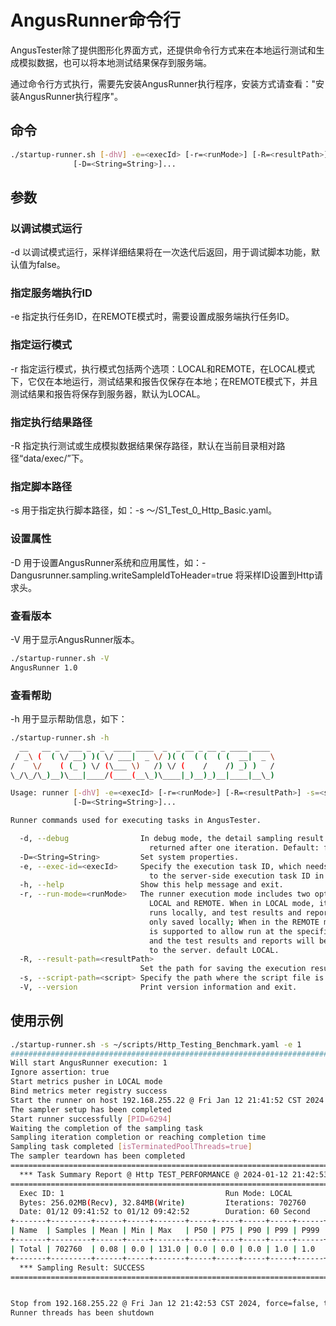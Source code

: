 # AngusRunner命令行

AngusTester除了提供图形化界面方式，还提供命令行方式来在本地运行测试和生成模拟数据，也可以将本地测试结果保存到服务端。

通过命令行方式执行，需要先安装AngusRunner执行程序，安装方式请查看："安装AngusRunner执行程序"。

## 命令

```bash
./startup-runner.sh [-dhV] -e=<execId> [-r=<runMode>] [-R=<resultPath>] -s=<script>
              [-D=<String=String>]...
```

## 参数

### 以调试模式运行

-d 以调试模式运行，采样详细结果将在一次迭代后返回，用于调试脚本功能，默认值为false。 

### 指定服务端执行ID

-e 指定执行任务ID，在REMOTE模式时，需要设置成服务端执行任务ID。

### 指定运行模式

-r 指定运行模式，执行模式包括两个选项：LOCAL和REMOTE，在LOCAL模式下，它仅在本地运行，测试结果和报告仅保存在本地；在REMOTE模式下，并且测试结果和报告将保存到服务器，默认为LOCAL。 

### 指定执行结果路径

-R 指定执行测试或生成模拟数据结果保存路径，默认在当前目录相对路径“data/exec/”下。

### 指定脚本路径

-s 用于指定执行脚本路径，如：-s ～/S1_Test_0_Http_Basic.yaml。

### 设置属性

-D 用于设置AngusRunner系统和应用属性，如：-Dangusrunner.sampling.writeSampleIdToHeader=true 将采样ID设置到Http请求头。 

### 查看版本

-V 用于显示AngusRunner版本。

```bash
./startup-runner.sh -V
AngusRunner 1.0
```

### 查看帮助

-h 用于显示帮助信息，如下：
 
```bash
./startup-runner.sh -h
  __   __ _  ___ _  _  ____ ____  _  _ __ _ __ _ ____ ____
 / _\ (  ( \/ __) )( \/ ___|  _ \/ )( (  ( (  ( (  __|  _ \
/    \/    ( (_ ) \/ (\___ \)   /) \/ (    /    /) _) )   /
\_/\_/\_)__)\___|____/(____(__\_)\____|_)__)_)__|____|__\_)

Usage: runner [-dhV] -e=<execId> [-r=<runMode>] [-R=<resultPath>] -s=<script>
              [-D=<String=String>]...

Runner commands used for executing tasks in AngusTester.

  -d, --debug                In debug mode, the detail sampling result will be
                               returned after one iteration. Default: false
  -D=<String=String>         Set system properties.
  -e, --exec-id=<execId>     Specify the execution task ID, which needs to be set
                               to the server-side execution task ID in the REMOTE mode.
  -h, --help                 Show this help message and exit.
  -r, --run-mode=<runMode>   The runner execution mode includes two options:
                               LOCAL and REMOTE. When in LOCAL mode, it only
                               runs locally, and test results and reports are
                               only saved locally; When in the REMOTE mode, it
                               is supported to allow run at the specified node,
                               and the test results and reports will be saved
                               to the server. default LOCAL.
  -R, --result-path=<resultPath>
                             Set the path for saving the execution results.
  -s, --script-path=<script> Specify the path where the script file is located.
  -V, --version              Print version information and exit.
```

## 使用示例

```bash
./startup-runner.sh -s ~/scripts/Http_Testing_Benchmark.yaml -e 1
##########################################################################################################
Will start AngusRunner execution: 1
Ignore assertion: true
Start metrics pusher in LOCAL mode
Bind metrics meter registry success
Start the runner on host 192.168.255.22 @ Fri Jan 12 21:41:52 CST 2024
The sampler setup has been completed
Start runner successfully [PID=6294]
Waiting the completion of the sampling task
Sampling iteration completion or reaching completion time
Sampling task completed [isTerminatedPoolThreads=true]
The sampler teardown has been completed
===========================================================================================================================
  *** Task Summary Report @ Http TEST_PERFORMANCE @ 2024-01-12 21:42:53 ***
===========================================================================================================================
  Exec ID: 1                                    Run Mode: LOCAL                    Memory: 123.76MBM(Used), 9.11GBM(Free)
  Bytes: 256.02MB(Recv), 32.84MB(Write)         Iterations: 702760                 Cpu: 55.60%(Proc), 266.99%(Sys)
  Date: 01/12 09:41:52 to 01/12 09:42:52        Duration: 60 Second                Threads: 0/1  terminated
+-------+---------+------+-----+-------+-----+-----+-----+-----+------+--------+----------+--------+--------+--------+----------+
| Name  | Samples | Mean | Min | Max   | P50 | P75 | P90 | P99 | P999 | Trans  | Trans/s  | Errors | Error% | Recv/s | Write/s  |
+-------+---------+------+-----+-------+-----+-----+-----+-----+------+--------+----------+--------+--------+--------+----------+
| Total | 702760  | 0.08 | 0.0 | 131.0 | 0.0 | 0.0 | 0.0 | 1.0 | 1.0  | 702760 | 11712.67 | 0      | 0.0    | 4.27MB | 560.47KB |
+-------+---------+------+-----+-------+-----+-----+-----+-----+------+--------+----------+--------+--------+--------+----------+
  *** Sampling Result: SUCCESS
===========================================================================================================================


Stop from 192.168.255.22 @ Fri Jan 12 21:42:53 CST 2024, force=false, timeoutInMillis=3000
Runner threads has been shutdown
```

